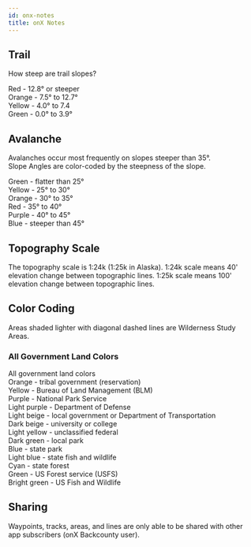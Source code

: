 ```yaml
---
id: onx-notes
title: onX Notes
---
```


## Trail

How steep are trail slopes?

Red - 12.8° or steeper  
Orange - 7.5° to 12.7°  
Yellow - 4.0° to 7.4    
Green - 0.0° to 3.9°  

## Avalanche

Avalanches occur most frequently on slopes steeper than 35°.  
Slope Angles are color-coded by the steepness of the slope.

Green - flatter than 25°  
Yellow - 25° to 30°  
Orange - 30° to 35°  
Red - 35° to 40°  
Purple - 40° to 45°  
Blue - steeper than 45°  

## Topography Scale

The topography scale is 1:24k (1:25k in Alaska). 1:24k scale means 40' elevation change between topographic lines. 1:25k scale means 100' elevation change between topographic lines.

## Color Coding

Areas shaded lighter with diagonal dashed lines are Wilderness Study Areas.

### All Government Land Colors

All government land colors  
Orange - tribal government (reservation)  
Yellow - Bureau of Land Management (BLM)  
Purple - National Park Service  
Light purple - Department of Defense  
Light beige - local government or Department of Transportation  
Dark beige  - university or college  
Light yellow - unclassified federal  
Dark green - local park  
Blue - state park  
Light blue - state fish and wildlife  
Cyan - state forest  
Green - US Forest service (USFS)  
Bright green - US Fish and Wildlife  

## Sharing

Waypoints, tracks, areas, and lines are only able to be shared with other app subscribers (onX Backcounty user). 